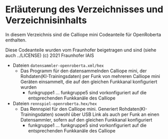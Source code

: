 # Erläuterung des Verzeichnisses und Verzeichnisinhalts

In diesem Verzeichnis sind die Calliope mini Codeanteile für OpenRoberta enthalten.

Diese Codeanteile wurden vom Fraunhofer beigetragen und sind (siehe auch ../LICENSE) (c) 2021 Fraunhofer IAIS

* Dateien `datensammler-openroberta.xml/hex`
  * Das Programm für den datensammelnden Calliope mini, der Rohdaten(KI-Trainingsdaten) per Funk von mehreren Calliope mini Geräten einsammelt, die auf den gleichen Funkkanal konfiguriert wurden
    * funkgruppe1 ... funkgruppe5 sind vorkonfiguriert auf die entsprechenden Funkkanäle des Calliope
* Dateien `rennspiel-openroberta.hex/hex`
  * Das Rennspiel für den Calliope mini. Generiert Rohdaten(KI-Trainingsdaten) sowohl über USB Link als auch per Funk an einen Datensammler, sofern auf den gleichen Funkkanal konfiguriert
    * funkgruppe1 ... funkgruppe5 sind vorkonfiguriert auf die entsprechenden Funkkanäle des Calliope
